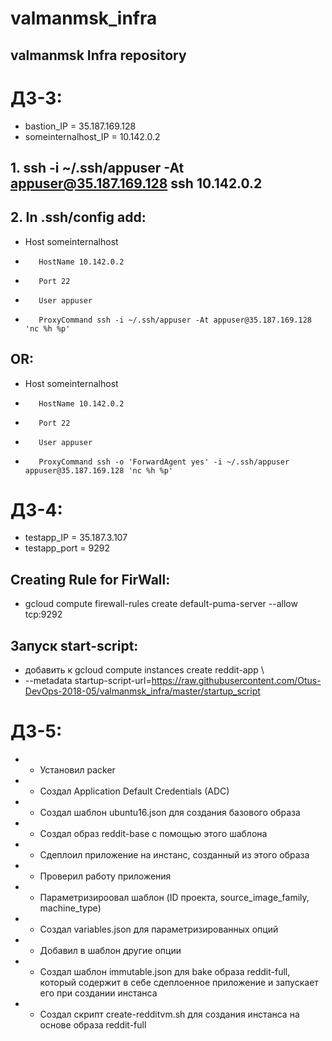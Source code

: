 # valmanmsk_infra
## valmanmsk Infra repository
# ДЗ-3:
* bastion_IP = 35.187.169.128
* someinternalhost_IP = 10.142.0.2
## 1. ssh -i ~/.ssh/appuser -At appuser@35.187.169.128 ssh 10.142.0.2
## 2. In .ssh/config add:
*  Host someinternalhost
*        HostName 10.142.0.2
*        Port 22
*        User appuser
*        ProxyCommand ssh -i ~/.ssh/appuser -At appuser@35.187.169.128 'nc %h %p'

## OR:
* Host someinternalhost
*        HostName 10.142.0.2
*        Port 22
*        User appuser
*        ProxyCommand ssh -o 'ForwardAgent yes' -i ~/.ssh/appuser appuser@35.187.169.128 'nc %h %p'

# ДЗ-4:
* testapp_IP = 35.187.3.107
* testapp_port = 9292

## Creating Rule for FirWall:
* gcloud compute firewall-rules create default-puma-server --allow tcp:9292

## Запуск start-script:
* добавить к gcloud compute instances create reddit-app \
* --metadata startup-script-url=https://raw.githubusercontent.com/Otus-DevOps-2018-05/valmanmsk_infra/master/startup_script

# ДЗ-5:
* - Установил packer
* - Создал Application Default Credentials (ADC)
* - Создал шаблон ubuntu16.json для создания базового образа
* - Создал образ reddit-base с помощью этого шаблона
* - Сдеплоил приложение на инстанс, созданный из этого образа
* - Проверил работу приложения
* - Параметризироовал шаблон (ID проекта, source_image_family, machine_type)
* - Создал variables.json для параметризированных опций
* - Добавил в шаблон другие опции
* - Создал шаблон immutable.json для bake образа reddit-full, который содержит в себе сдеплоенное приложение и запускает его при создании инстанса
* - Создал скрипт create-redditvm.sh для создания инстанса на основе образа reddit-full

